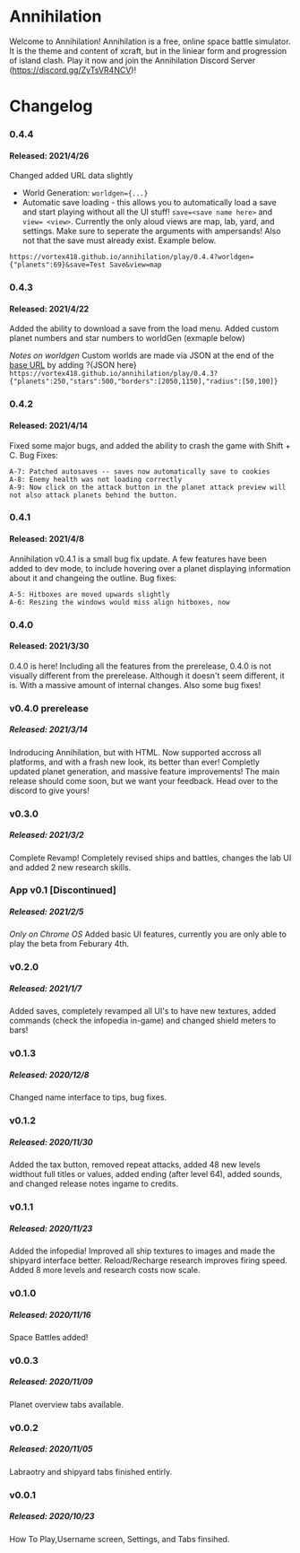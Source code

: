 # Annihilation

 Welcome to Annihilation! Annihilation is a free, online space battle simulator. It is the theme and content of xcraft, but in the liniear form and progression of island clash. Play it now and join the Annihilation Discord Server (https://discord.gg/ZyTsVR4NCV)!
 
# Changelog

### 0.4.4
#### Released: 2021/4/26

Changed added URL data slightly

- World Generation: `worldgen={...}`
- Automatic save loading - this allows you to automatically load a save and start playing without all the UI stuff!
`save=<save name here>` and `view= <view>`. Currently the only aloud views are map, lab, yard, and settings. 
Make sure to seperate the arguments with ampersands! Also not that the save must already exist. Example below.
	
`https://vortex418.github.io/annihilation/play/0.4.4?worldgen={"planets":69}&save=Test Save&view=map`

### 0.4.3
#### Released: 2021/4/22

Added the ability to download a save from the load menu. Added custom planet numbers and star numbers to worldGen (exmaple below)


*Notes on worldgen*
Custom worlds are made via JSON at the end of the [base URL](https://vortex418.github.io/annihilation/play/0.4.3) by adding ?{JSON here}
`https://vortex418.github.io/annihilation/play/0.4.3?{"planets":250,"stars":500,"borders":[2050,1150],"radius":[50,100]}`

### 0.4.2
#### Released: 2021/4/14

Fixed some major bugs, and added the ability to crash the game with Shift + C. Bug Fixes:

	A-7: Patched autosaves -- saves now automatically save to cookies
	A-8: Enemy health was not loading correctly
	A-9: Now click on the attack button in the planet attack preview will not also attack planets behind the button.

### 0.4.1
#### Released: 2021/4/8

Annihilation v0.4.1 is a small bug fix update. A few features have been added to dev mode, to include hovering over a planet displaying information about it and changeing the outline. Bug fixes:

	A-5: Hitboxes are moved upwards slightly
	A-6: Reszing the windows would miss align hitboxes, now  

### 0.4.0
#### Released: 2021/3/30

0.4.0 is here! Including all the features from the prerelease, 0.4.0 is not visually different from the prerelease. Although it doesn't seem different, it is. With a massive amount of internal changes. Also some bug fixes! 

### v0.4.0 prerelease
##### Released: 2021/3/14

Indroducing Annihilation, but with HTML. Now supported accross all platforms, and with a frash new look, its better than ever! Completly updated planet generation, and massive feature improvements! The main release should come soon, but we want your feedback. Head over to the discord to give yours!

### v0.3.0
##### Released: 2021/3/2

Complete Revamp! Completely revised ships and battles, changes the lab UI and added 2 new research skills.

### App v0.1 \[Discontinued\]
##### Released: 2021/2/5

*Only on Chrome OS*
Added basic UI features, currently you are only able to play the beta from Feburary 4th.

### v0.2.0
##### Released: 2021/1/7

 Added saves, completely revamped all UI's to have new textures, added commands (check the infopedia in-game) and changed shield meters to bars! 

### v0.1.3
##### Released: 2020/12/8

Changed name interface to tips, bug fixes.

### v0.1.2	
##### Released: 2020/11/30

Added the tax button, removed repeat attacks, added 48 new levels widthout full titles or values, added ending (after level 64), added sounds, and changed release notes ingame to credits. 

### v0.1.1	
##### Released: 2020/11/23

Added the infopedia! Improved all ship textures to images and made the shipyard interface better. Reload/Recharge research improves firing speed. Added 8 more levels and research costs now scale.

### v0.1.0	
##### Released: 2020/11/16	

Space Battles added!

### v0.0.3	
##### Released: 2020/11/09

Planet overview tabs available.

### v0.0.2	
##### Released: 2020/11/05

Labraotry and shipyard tabs finished entirly.

### v0.0.1
##### Released: 2020/10/23	

How To Play,Username screen, Settings, and Tabs finsihed.
